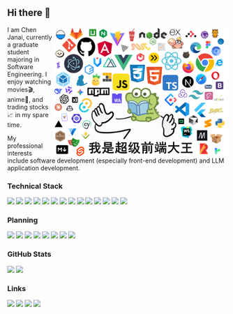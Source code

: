 ## Hi there 👋

<img align="right" src="./assets/meme.png" height="300px" alt="Just A Meme">

I am Chen Janai, currently a graduate student majoring in Software Engineering. I enjoy watching movies🎬, anime🌸, and trading stocks📈 in my spare time.

My professional interests include software development (especially front-end development) and LLM application development.

### Technical Stack

<div>
    <a href="https://developer.mozilla.org/en-US/docs/Web/HTML"><img src="https://img.shields.io/badge/HTML-E34F26?logo=html5&logoColor=fff&style=flat"></a>
    <a href="https://developer.mozilla.org/en-US/docs/Web/CSS"><img src="https://img.shields.io/badge/CSS-663399?logo=css&logoColor=fff&style=flat"></a>
    <a href="https://developer.mozilla.org/en-US/docs/Web/JavaScript"><img src="https://img.shields.io/badge/JavaScript-F7DF1E?logo=javascript&logoColor=fff&style=flat"></a>
    <a href="https://www.typescriptlang.org/"><img src="https://img.shields.io/badge/TypeScript-3178C6?logo=typescript&logoColor=fff&style=flat"></a>
    <a href="https://vuejs.org/"><img src="https://img.shields.io/badge/Vue.js-4FC08D?logo=vue.js&logoColor=fff&style=flat"></a>
    <a href="https://react.dev/"><img src="https://img.shields.io/badge/React-61DAFB?logo=react&logoColor=fff&style=flat"></a>
    <a href="https://sass-lang.com/"><img src="https://img.shields.io/badge/SCSS-CC6699?logo=sass&logoColor=fff&style=flat"></a>
    <a href="https://tailwindcss.com/"><img src="https://img.shields.io/badge/Tailwind_CSS-06B6D4?logo=tailwindcss&logoColor=fff&style=flat"></a>
    <a href="https://vite.dev/"><img src="https://img.shields.io/badge/Vite-646CFF?logo=vite&logoColor=fff&style=flat"></a>
    <a href="https://pnpm.io/"><img src="https://img.shields.io/badge/pnpm-F69220?logo=pnpm&logoColor=fff&style=flat"></a>
    <a href="https://www.electronjs.org/"><img src="https://img.shields.io/badge/Electron-47848F?logo=electron&logoColor=fff&style=flat"></a>
    <a href="https://nodejs.org/"><img src="https://img.shields.io/badge/Node.js-5FA04E?logo=node.js&logoColor=fff&style=flat"></a>
    <a href="https://www.python.org/"><img src="https://img.shields.io/badge/Python-3776AB?logo=python&logoColor=fff&style=flat"></a>
    <a href="https://cplusplus.com/"><img src="https://img.shields.io/badge/C++-00599C?logo=cplusplus&logoColor=fff&style=flat"></a>
</div>

### Planning

<div>
    <a href="https://nextjs.org/"><img src="https://img.shields.io/badge/PyTorch-EE4C2C?logo=pytorch&logoColor=fff&style=flat"></a>
    <a href="https://nextjs.org/"><img src="https://img.shields.io/badge/Next.js-000000?logo=next.js&logoColor=fff&style=flat"></a>
    <a href="https://reactnative.dev/"><img src="https://img.shields.io/badge/React_Native-087ea4?logo=react&logoColor=fff&style=flat"></a>
    <a href="https://www.docker.com/"><img src="https://img.shields.io/badge/Docker-2496ED?logo=docker&logoColor=fff&style=flat"></a>
    <a href="https://www.rust-lang.org/"><img src="https://img.shields.io/badge/Rust-000000?logo=rust&logoColor=fff&style=flat"></a>
    <a href="https://v2.tauri.app/"><img src="https://img.shields.io/badge/Tauri-24C8D8?logo=tauri&logoColor=fff&style=flat"></a>
    <a href="https://flutter.dev/"><img src="https://img.shields.io/badge/Flutter-02569B?logo=flutter&logoColor=fff&style=flat"></a>
    <a href="https://www.mysql.com/"><img src="https://img.shields.io/badge/SQL-4479A1?logo=mysql&logoColor=fff&style=flat"></a>
</div>

### GitHub Stats

<div>
    <img height="160px" src="https://github-readme-stats.vercel.app/api?username=HiMeditator&show_icons=true&theme=gruvbox" />
    <img height="160px" src="https://github-readme-stats.vercel.app/api/top-langs/?username=HiMeditator&layout=compact&theme=gruvbox" />
</div>

### Links

<div>
    <a href="mailto:hironin@foxmail.com"><img src="https://img.shields.io/badge/email-hironin@foxmail.com-red"></a>
    <a href="https://himeditator.github.io"><img src="https://img.shields.io/badge/himeditator.github.io-181717?logo=github&logoColor=fff&style=flat"></a>
    <a href="https://space.bilibili.com/629971797"><img src="https://img.shields.io/badge/bilibili-00A1D6?logo=bilibili&logoColor=fff&style=flat"></a>
    <a href="https://blog.csdn.net/Hi_KER"><img src="https://img.shields.io/badge/CSDN-FC5531?logo=csdn&logoColor=fff&style=flat"></a>
</div>
